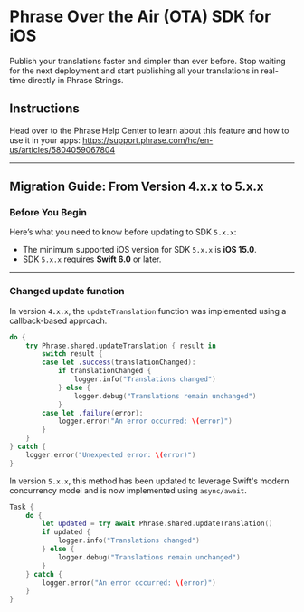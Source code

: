 # Phrase Over the Air (OTA) SDK for iOS

Publish your translations faster and simpler than ever before. Stop waiting for the next deployment and start publishing all your translations in real-time directly in Phrase Strings.

## Instructions

Head over to the Phrase Help Center to learn about this feature and how to use it in your apps: https://support.phrase.com/hc/en-us/articles/5804059067804

---


## Migration Guide: From Version 4.x.x to 5.x.x

### Before You Begin

Here’s what you need to know before updating to SDK `5.x.x`:

- The minimum supported iOS version for SDK `5.x.x` is **iOS 15.0**.
- SDK `5.x.x` requires **Swift 6.0** or later.

---

### Changed update function

In version `4.x.x`, the `updateTranslation` function was implemented using a callback-based approach.

```swift
do {
    try Phrase.shared.updateTranslation { result in
        switch result {
        case let .success(translationChanged):
            if translationChanged {
                logger.info("Translations changed")
            } else {
                logger.debug("Translations remain unchanged")
            }
        case let .failure(error):
            logger.error("An error occurred: \(error)")
        }
    }
} catch {
    logger.error("Unexpected error: \(error)")
}
```

In version `5.x.x`, this method has been updated to leverage Swift's modern concurrency model and is now implemented using `async/await`.

```swift
Task {
    do {
        let updated = try await Phrase.shared.updateTranslation()
        if updated {
            logger.info("Translations changed")
        } else {
            logger.debug("Translations remain unchanged")
        }
    } catch {
        logger.error("An error occurred: \(error)")
    }
}
```


